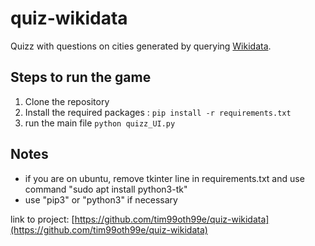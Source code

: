 # quiz-wikidata

Quizz with questions on cities generated by querying [Wikidata](https://www.wikidata.org).

## Steps to run the game

1. Clone the repository
2. Install the required packages : `pip install -r requirements.txt`
3. run the main file `python quizz_UI.py`

## Notes

- if you are on ubuntu, remove tkinter line in requirements.txt and use command "sudo apt install python3-tk"
- use "pip3" or "python3" if necessary

link to project: [https://github.com/tim99oth99e/quiz-wikidata](https://github.com/tim99oth99e/quiz-wikidata)
